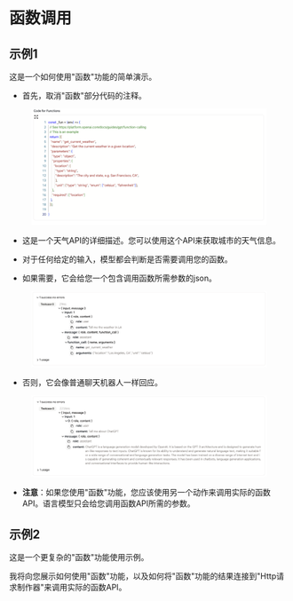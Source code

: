 # 函数调用

## 示例1

这是一个如何使用"函数"功能的简单演示。

* 首先，取消"函数"部分代码的注释。

<figure><img src="../../../../images/openai-functions.png"></figure>

* 这是一个天气API的详细描述。您可以使用这个API来获取城市的天气信息。

* 对于任何给定的输入，模型都会判断是否需要调用您的函数。
  
* 如果需要，它会给您一个包含调用函数所需参数的json。
  
<figure><img src="../../../../images/openai-functions-1.png"></figure>

* 否则，它会像普通聊天机器人一样回应。

<figure><img src="../../../../images/openai-functions-2.png"></figure>

* **注意**：如果您使用"函数"功能，您应该使用另一个动作来调用实际的函数API。语言模型只会给您调用函数API所需的参数。

## 示例2

这是一个更复杂的"函数"功能使用示例。

我将向您展示如何使用"函数"功能，以及如何将"函数"功能的结果连接到"Http请求制作器"来调用实际的函数API。

